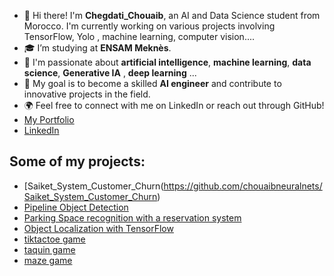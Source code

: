 - 👋 Hi there! I'm **Chegdati_Chouaib**, an AI and Data Science student from Morocco. I'm currently working on various projects involving TensorFlow, Yolo , machine learning, computer vision....
- 🎓 I’m studying at **ENSAM Meknès**. 
- 🌱 I'm passionate about **artificial intelligence**, **machine learning**, **data science**, **Generative IA** , **deep learning** ...
- 🎯 My goal is to become a skilled **AI engineer** and contribute to innovative projects in the field.
- 🌍 Feel free to connect with me on LinkedIn or reach out through GitHub!
- [My Portfolio](https://chouaibneuralnets.github.io/my_portfolio/)
- [LinkedIn](https://www.linkedin.com/in/chouaib-chegdati-75a3a3302/)

## Some of my projects:
- [Saiket_System_Customer_Churn(https://github.com/chouaibneuralnets/Saiket_System_Customer_Churn)
- [Pipeline Object Detection](https://github.com/chouaibneuralnets/Pipeline_Object_Detection)
- [Parking Space recognition with a reservation system](https://github.com/chouaib100526/My_project)
- [Object Localization with TensorFlow](https://github.com/chouaib100526/object_localisation_project)
- [tiktactoe game](https://github.com/chouaib100526/tictactoe_game.)
- [taquin game](https://github.com/chouaib100526/taquin)
- [maze game](https://github.com/chouaib100526/maze)
  

<!---
chouaib100526/chouaib100526 is a ✨ special ✨ repository because its `README.md` (this file) appears on your GitHub profile.
You can click the Preview link to take a look at your changes.
--->
